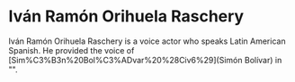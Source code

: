 # Iván Ramón Orihuela Raschery

Iván Ramón Orihuela Raschery is a voice actor who speaks Latin American Spanish. He provided the voice of [Sim%C3%B3n%20Bol%C3%ADvar%20%28Civ6%29](Simón Bolívar) in "".